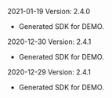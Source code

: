 2021-01-19 Version: 2.4.0
- Generated SDK for DEMO.

2020-12-30 Version: 2.4.1
- Generated SDK for DEMO.

2020-12-29 Version: 2.4.1
- Generated SDK for DEMO.

